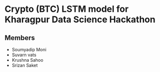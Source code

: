 # Crypto (BTC) LSTM model for Kharagpur Data Science Hackathon

## Members 

- Soumyadip Moni
- Suvarn vats
- Krushna Sahoo
- Srizan Saket
